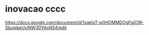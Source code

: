 # inovacao cccc
 
https://docs.google.com/document/d/1xaktoT-pGHOMMDOgFgjCf8-SbujpkeUvlNW3DYAxN54/edit
